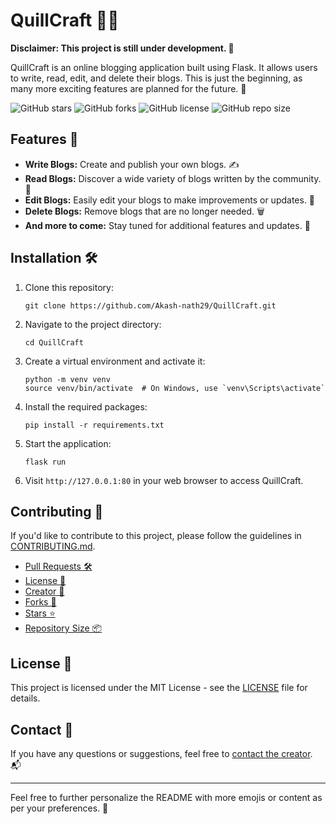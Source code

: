 # QuillCraft 📝✨

**Disclaimer: This project is still under development. 🚧**

QuillCraft is an online blogging application built using Flask. It allows users to write, read, edit, and delete their blogs. This is just the beginning, as many more exciting features are planned for the future. 🚀

![GitHub stars](https://img.shields.io/github/stars/Akash-nath29/QuillCraft?style=flat-square) 
![GitHub forks](https://img.shields.io/github/forks/Akash-nath29/QuillCraft?style=flat-square) 
![GitHub license](https://img.shields.io/github/license/Akash-nath29/QuillCraft?style=flat-square) 
![GitHub repo size](https://img.shields.io/github/repo-size/Akash-nath29/QuillCraft?style=flat-square)

## Features 🌟

- **Write Blogs:** Create and publish your own blogs. ✍️
- **Read Blogs:** Discover a wide variety of blogs written by the community. 📖
- **Edit Blogs:** Easily edit your blogs to make improvements or updates. 📝
- **Delete Blogs:** Remove blogs that are no longer needed. 🗑️
- **And more to come:** Stay tuned for additional features and updates. 📢

## Installation 🛠️

1. Clone this repository:

   ```
   git clone https://github.com/Akash-nath29/QuillCraft.git
   ```

2. Navigate to the project directory:

   ```
   cd QuillCraft
   ```

3. Create a virtual environment and activate it:

   ```
   python -m venv venv
   source venv/bin/activate  # On Windows, use `venv\Scripts\activate`
   ```

4. Install the required packages:

   ```
   pip install -r requirements.txt
   ```

5. Start the application:

   ```
   flask run
   ```

6. Visit `http://127.0.0.1:80` in your web browser to access QuillCraft.

## Contributing 🤝

If you'd like to contribute to this project, please follow the guidelines in [CONTRIBUTING.md](CONTRIBUTING.md).

- [Pull Requests 🛠️](https://github.com/Akash-nath29/QuillCraft/pulls)
- [License 📜](https://github.com/Akash-nath29/QuillCraft/blob/main/LICENSE)
- [Creator 🧙](https://github.com/Akash-nath29)
- [Forks 🍴](https://github.com/Akash-nath29/QuillCraft/network)
- [Stars ⭐](https://github.com/Akash-nath29/QuillCraft/stargazers)
- [Repository Size 📦](https://github.com/Akash-nath29/QuillCraft)

## License 📃

This project is licensed under the MIT License - see the [LICENSE](https://github.com/Akash-nath29/QuillCraft/blob/main/LICENSE) file for details.

## Contact 📧

If you have any questions or suggestions, feel free to [contact the creator](https://github.com/Akash-nath29). 📬

---

Feel free to further personalize the README with more emojis or content as per your preferences. 🚀